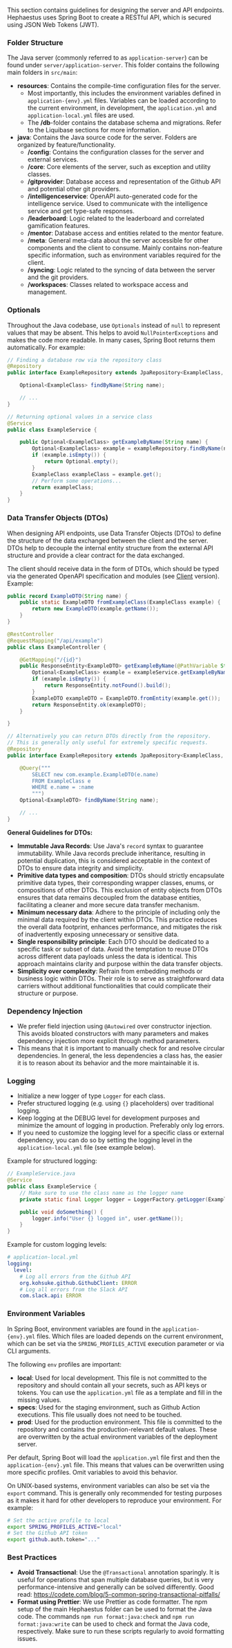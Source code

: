 This section contains guidelines for designing the server and API endpoints. Hephaestus uses Spring Boot to create a RESTful API, which is secured using JSON Web Tokens (JWT).

### Folder Structure

The Java server (commonly referred to as `application-server`) can be found under `server/application-server`. This folder contains the following main folders in `src/main`:

- **resources**: Contains the compile-time configuration files for the server. 
  - Most importantly, this includes the environment variables defined in `application-{env}.yml` files. Variables can be loaded according to the current environment, in development, the `application.yml` and `application-local.yml` files are used.
  - The **/db**-folder contains the database schema and migrations. Refer to the Liquibase sections for more information.
- **java**: Contains the Java source code for the server. Folders are organized by feature/functionality.
  - **/config**: Contains the configuration classes for the server and external services.
  - **/core**: Core elements of the server, such as exception and utility classes.
  - **/gitprovider**: Database access and representation of the Github API and potential other git providers.
  - **/intelligenceservice**: OpenAPI auto-generated code for the intelligence service. Used to communicate with the intelligence service and get type-safe responses.
  - **/leaderboard**: Logic related to the leaderboard and correlated gamification features.
  - **/mentor**: Database access and entities related to the mentor feature.
  - **/meta**: General meta-data about the server accessible for other components and the client to consume. Mainly contains non-feature specific information, such as environment variables required for the client.
  - **/syncing**: Logic related to the syncing of data between the server and the git providers.
  - **/workspaces**: Classes related to workspace access and management.

### Optionals

Throughout the Java codebase, use `Optionals` instead of `null` to represent values that may be absent. This helps to avoid `NullPointerExceptions` and makes the code more readable. In many cases, Spring Boot returns them automatically. For example:

```java
// Finding a database row via the repository class
@Repository
public interface ExampleRepository extends JpaRepository<ExampleClass, Long> {

    Optional<ExampleClass> findByName(String name);

    // ...
}

// Returning optional values in a service class
@Service
public class ExampleService {

    public Optional<ExampleClass> getExampleByName(String name) {
        Optional<ExampleClass> example = exampleRepository.findByName(name);
        if (example.isEmpty()) {
            return Optional.empty();
        }
        ExampleClass exampleClass = example.get();
        // Perform some operations...
        return exampleClass;
    }
}
```

### Data Transfer Objects (DTOs)

When designing API endpoints, use Data Transfer Objects (DTOs) to define the structure of the data exchanged between the client and the server. DTOs help to decouple the internal entity structure from the external API structure and provide a clear contract for the data exchanged.

The client should receive data in the form of DTOs, which should be typed via the generated OpenAPI specification and modules (see [Client](./index.md#client-side-data-handling) version). Example:

```java
public record ExampleDTO(String name) {
    public static ExampleDTO fromExampleClass(ExampleClass example) {
        return new ExampleDTO(example.getName());
    }
}

@RestController
@RequestMapping("/api/example")
public class ExampleController {

    @GetMapping("/{id}")
    public ResponseEntity<ExampleDTO> getExampleByName(@PathVariable String name) {
        Optional<ExampleClass> example = exampleService.getExampleByName(name);
        if (example.isEmpty()) {
            return ResponseEntity.notFound().build();
        }
        ExampleDTO exampleDTO = ExampleDTO.fromEntity(example.get());
        return ResponseEntity.ok(exampleDTO);
    }

}

// Alternatively you can return DTOs directly from the repository. 
// This is generally only useful for extremely specific requests.
@Repository
public interface ExampleRepository extends JpaRepository<ExampleClass, Long> {

    @Query("""
        SELECT new com.example.ExampleDTO(e.name) 
        FROM ExampleClass e 
        WHERE e.name = :name
        """)
    Optional<ExampleDTO> findByName(String name);

    // ...
}
```

**General Guidelines for DTOs:**

- **Immutable Java Records**: Use Java's `record` syntax to guarantee immutability. While Java records preclude inheritance, resulting in potential duplication, this is considered acceptable in the context of DTOs to ensure data integrity and simplicity.
- **Primitive data types and composition**: DTOs should strictly encapsulate primitive data types, their corresponding wrapper classes, enums, or compositions of other DTOs. This exclusion of entity objects from DTOs ensures that data remains decoupled from the database entities, facilitating a cleaner and more secure data transfer mechanism.
- **Minimum necessary data**: Adhere to the principle of including only the minimal data required by the client within DTOs. This practice reduces the overall data footprint, enhances performance, and mitigates the risk of inadvertently exposing unnecessary or sensitive data.
- **Single responsibility principle**: Each DTO should be dedicated to a specific task or subset of data. Avoid the temptation to reuse DTOs across different data payloads unless the data is identical. This approach maintains clarity and purpose within the data transfer objects.
- **Simplicity over complexity**: Refrain from embedding methods or business logic within DTOs. Their role is to serve as straightforward data carriers without additional functionalities that could complicate their structure or purpose.

### Dependency Injection

- We prefer field injection using `@Autowired` over constructor injection. This avoids bloated constructors with many parameters and makes dependency injection more explicit through method parameters.
- This means that it is important to manually check for and resolve circular dependencies. In general, the less dependencies a class has, the easier it is to reason about its behavior and the more maintainable it is.

### Logging

- Initialize a new logger of type `Logger` for each class.
- Prefer structured logging (e.g. using `{}` placeholders) over traditional logging.
- Keep logging at the DEBUG level for development purposes and minimize the amount of logging in production. Preferably only log errors.
- If you need to customize the logging level for a specific class or external dependency, you can do so by setting the logging level in the `application-local.yml` file (see example below).

Example for structured logging:

```java
// ExampleService.java
@Service
public class ExampleService {
    // Make sure to use the class name as the logger name
    private static final Logger logger = LoggerFactory.getLogger(ExampleService.class);

    public void doSomething() {
        logger.info("User {} logged in", user.getName());
    }
}
```

Example for custom logging levels:

```yaml
# application-local.yml
logging:
  level:
    # Log all errors from the Github API
    org.kohsuke.github.GithubClient: ERROR
    # Log all errors from the Slack API
    com.slack.api: ERROR
```

### Environment Variables

In Spring Boot, environment variables are found in the `application-{env}.yml` files. Which files are loaded depends on the current environment, which can be set via the `SPRING_PROFILES_ACTIVE` execution parameter or via CLI arguments.

The following `env` profiles are important:

- **local**: Used for local development. This file is not committed to the repository and should contain all your secrets, such as API keys or tokens. You can use the `application.yml` file as a template and fill in the missing values.
- **specs**: Used for the staging environment, such as Github Action executions. This file usually does not need to be touched.
- **prod**: Used for the production environment. This file is committed to the repository and contains the production-relevant default values. These are overwritten by the actual environment variables of the deployment server.

Per default, Spring Boot will load the `application.yml` file first and then the `application-{env}.yml` file. This means that values can be overwritten using more specific profiles. Omit variables to avoid this behavior.

On UNIX-based systems, environment variables can also be set via the `export` command. This is generally only recommended for testing purposes as it makes it hard for other developers to reproduce your environment. For example:

```bash
# Set the active profile to local
export SPRING_PROFILES_ACTIVE="local"
# Set the Github API token
export github.auth.token="..."
```

### Best Practices

- **Avoid Transactional**: Use the `@Transactional` annotation sparingly. It is useful for operations that span multiple database queries, but is very performance-intensive and generally can be solved differently. Good read: https://codete.com/blog/5-common-spring-transactional-pitfalls/
- **Format using Prettier**: We use Prettier as code formatter. The npm setup of the main Hephaestus folder can be used to format the Java code. The commands `npm run format:java:check` and `npm run format:java:write` can be used to check and format the Java code, respectively. Make sure to run these scripts regularly to avoid formatting issues. 